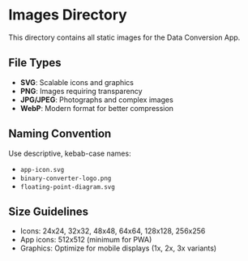 # Images Directory

This directory contains all static images for the Data Conversion App.

## File Types
- **SVG**: Scalable icons and graphics
- **PNG**: Images requiring transparency
- **JPG/JPEG**: Photographs and complex images
- **WebP**: Modern format for better compression

## Naming Convention
Use descriptive, kebab-case names:
- `app-icon.svg`
- `binary-converter-logo.png`
- `floating-point-diagram.svg`

## Size Guidelines
- Icons: 24x24, 32x32, 48x48, 64x64, 128x128, 256x256
- App icons: 512x512 (minimum for PWA)
- Graphics: Optimize for mobile displays (1x, 2x, 3x variants)